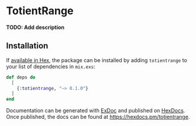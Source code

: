 # TotientRange

**TODO: Add description**

## Installation

If [available in Hex](https://hex.pm/docs/publish), the package can be installed
by adding `totientrange` to your list of dependencies in `mix.exs`:

```elixir
def deps do
  [
    {:totientrange, "~> 0.1.0"}
  ]
end
```

Documentation can be generated with [ExDoc](https://github.com/elixir-lang/ex_doc)
and published on [HexDocs](https://hexdocs.pm). Once published, the docs can
be found at <https://hexdocs.pm/totientrange>.

